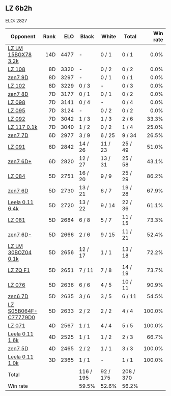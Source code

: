 ## LZ 6b2h ##

ELO: 2827

Opponent | Rank | ELO | Black | White | Total | Win rate
---------|-----:|----:|-------|-------|-------|-------:
[LZ LM 15BGX78 3.2k](LZ%20LM%2015BGX78%203.2k.md) | 14D | 4477 | - | 0 / 1 | 0 / 1 | 0.0%
[LZ 108](LZ%20108.md) | 8D | 3320 | - | 0 / 2 | 0 / 2 | 0.0%
[zen7 9D](zen7%209D.md) | 8D | 3297 | - | 0 / 1 | 0 / 1 | 0.0%
[LZ 102](LZ%20102.md) | 8D | 3229 | 0 / 3 | - | 0 / 3 | 0.0%
[zen7 8D](zen7%208D.md) | 7D | 3177 | 0 / 1 | 0 / 1 | 0 / 2 | 0.0%
[LZ 098](LZ%20098.md) | 7D | 3141 | 0 / 4 | - | 0 / 4 | 0.0%
[LZ 095](LZ%20095.md) | 7D | 3124 | - | 0 / 2 | 0 / 2 | 0.0%
[LZ 092](LZ%20092.md) | 7D | 3042 | 1 / 3 | 1 / 3 | 2 / 6 | 33.3%
[LZ 117 0.1k](LZ%20117%200.1k.md) | 7D | 3040 | 1 / 2 | 0 / 2 | 1 / 4 | 25.0%
[zen7 7D](zen7%207D.md) | 6D | 2977 | 3 / 9 | 6 / 25 | 9 / 34 | 26.5%
[LZ 091](LZ%20091.md) | 6D | 2842 | 14 / 26 | 11 / 23 | 25 / 49 | 51.0%
[zen7 6D+](zen7%206D+.md) | 6D | 2820 | 12 / 27 | 13 / 31 | 25 / 58 | 43.1%
[LZ 084](LZ%20084.md) | 5D | 2751 | 16 / 20 | 9 / 9 | 25 / 29 | 86.2%
[zen7 6D](zen7%206D.md) | 5D | 2730 | 13 / 21 | 6 / 7 | 19 / 28 | 67.9%
[Leela 0.11 6.4k](Leela%200.11%206.4k.md) | 5D | 2720 | 13 / 22 | 9 / 14 | 22 / 36 | 61.1%
[LZ 081](LZ%20081.md) | 5D | 2684 | 6 / 8 | 5 / 7 | 11 / 15 | 73.3%
[zen7 6D-](zen7%206D-.md) | 5D | 2666 | 2 / 6 | 9 / 15 | 11 / 21 | 52.4%
[LZ LM 30BOZ04 0.1k](LZ%20LM%2030BOZ04%200.1k.md) | 5D | 2656 | 12 / 17 | 1 / 1 | 13 / 18 | 72.2%
[LZ ZQ F1](LZ%20ZQ%20F1.md) | 5D | 2651 | 7 / 11 | 7 / 8 | 14 / 19 | 73.7%
[LZ 076](LZ%20076.md) | 5D | 2636 | 6 / 6 | 4 / 5 | 10 / 11 | 90.9%
[zen6 7D](zen6%207D.md) | 5D | 2635 | 3 / 6 | 3 / 5 | 6 / 11 | 54.5%
[LZ S05B064F-C77779D0](LZ%20S05B064F-C77779D0.md) | 5D | 2633 | 2 / 2 | 2 / 2 | 4 / 4 | 100.0%
[LZ 071](LZ%20071.md) | 4D | 2567 | 1 / 1 | 4 / 4 | 5 / 5 | 100.0%
[Leela 0.11 1.6k](Leela%200.11%201.6k.md) | 4D | 2525 | 1 / 1 | 1 / 2 | 2 / 3 | 66.7%
[zen7 5D](zen7%205D.md) | 4D | 2465 | 2 / 2 | 1 / 1 | 3 / 3 | 100.0%
[Leela 0.11 1.0k](Leela%200.11%201.0k.md) | 3D | 2365 | 1 / 1 | - | 1 / 1 | 100.0%
Total | | | 116 / 195 | 92 / 175 | 208 / 370 | 
Win rate| | | 59.5% | 52.6% | 56.2% | 
